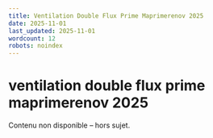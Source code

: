 ```yaml
---
title: Ventilation Double Flux Prime Maprimerenov 2025
date: 2025-11-01
last_updated: 2025-11-01
wordcount: 12
robots: noindex
---
```


# ventilation double flux prime maprimerenov 2025

Contenu non disponible – hors sujet.
